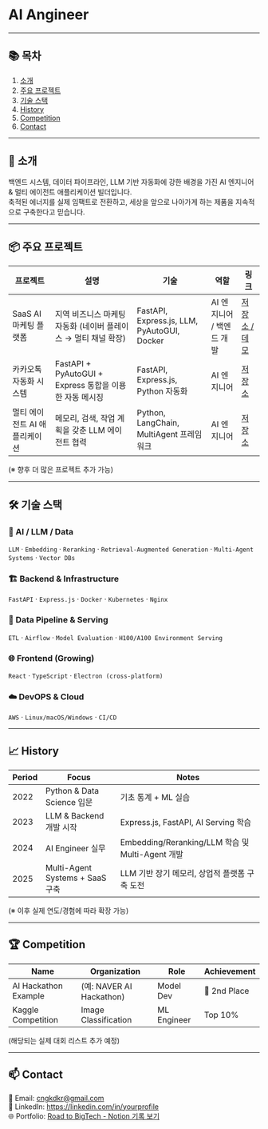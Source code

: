 # AI Angineer

---

## 📚 목차
1. [소개](#-소개)
2. [주요 프로젝트](#-주요-프로젝트)
3. [기술 스택](#-기술-스택)
4. [History](#-History)
5. [Competition](#-Competition)
6. [Contact](#-Contact)

---

## 🚀 소개
백엔드 시스템, 데이터 파이프라인, LLM 기반 자동화에 강한 배경을 가진 AI 엔지니어 & 멀티 에이전트 애플리케이션 빌더입니다.  
축적된 에너지를 실제 임팩트로 전환하고, 세상을 앞으로 나아가게 하는 제품을 지속적으로 구축한다고 믿습니다.

---

## 📦 주요 프로젝트
| 프로젝트 | 설명 | 기술 | 역할 | 링크 |
|---------|------------|------|------|------|
| SaaS AI 마케팅 플랫폼 | 지역 비즈니스 마케팅 자동화 (네이버 플레이스 → 멀티 채널 확장) | FastAPI, Express.js, LLM, PyAutoGUI, Docker | AI 엔지니어 / 백엔드 개발 | [저장소 / 데모]() |
| 카카오톡 자동화 시스템 | FastAPI + PyAutoGUI + Express 통합을 이용한 자동 메시징 | FastAPI, Express.js, Python 자동화 | AI 엔지니어 | [저장소]() |
| 멀티 에이전트 AI 애플리케이션 | 메모리, 검색, 작업 계획을 갖춘 LLM 에이전트 협력 | Python, LangChain, MultiAgent 프레임워크 | AI 엔지니어 | [저장소]() |

(※ 향후 더 많은 프로젝트 추가 가능)

---

## 🛠 기술 스택

### 🧠 AI / LLM / Data
`LLM` · `Embedding` · `Reranking` · `Retrieval-Augmented Generation` · `Multi-Agent Systems` · `Vector DBs`

### 🏗 Backend & Infrastructure
`FastAPI` · `Express.js` · `Docker` · `Kubernetes` · `Nginx`

### 📡 Data Pipeline & Serving
`ETL` · `Airflow` · `Model Evaluation` · `H100/A100 Environment Serving`

### 🌐 Frontend (Growing)
`React` · `TypeScript` · `Electron (cross-platform)`

### ☁️ DevOPS & Cloud
`AWS` · `Linux/macOS/Windows` · `CI/CD`

---

## 📈 History

| Period | Focus | Notes |
|--------|--------|--------|
| 2022 | Python & Data Science 입문 | 기초 통계 + ML 실습 |
| 2023 | LLM & Backend 개발 시작 | Express.js, FastAPI, AI Serving 학습 |
| 2024 | AI Engineer 실무 | Embedding/Reranking/LLM 학습 및 Multi-Agent 개발 |
| 2025 | Multi-Agent Systems + SaaS 구축 | LLM 기반 장기 메모리, 상업적 플랫폼 구축 도전 |

(※ 이후 실제 연도/경험에 따라 확장 가능)

---

## 🏆 Competition
| Name | Organization | Role | Achievement |
|------|--------------|------|------------|
| AI Hackathon Example | (예: NAVER AI Hackathon) | Model Dev | 🥈 2nd Place |
| Kaggle Competition | Image Classification | ML Engineer | Top 10% |

(해당되는 실제 대회 리스트 추가 예정)

---

## 📫 Contact
📍 Email: cngkdkr@gmail.com  
💼 LinkedIn: https://linkedin.com/in/yourprofile  
🌐 Portfolio: [Road to BigTech - Notion 기록 보기](https://www.notion.so/Road-to-BigTec-27e153f6ee1280288935f1d2f6dfdedc?source=copy_link)



